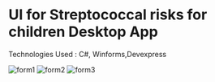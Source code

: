 # UI for Streptococcal risks for children Desktop App

Technologies Used : C#, Winforms,Devexpress


![form1](https://github.com/marwa-mahmoud3/Streptococcal-risks-for-children-Desktop-App/assets/58340861/adbce185-4e17-4589-bbd0-79eca8e2cc0a)
![form2](https://github.com/marwa-mahmoud3/Streptococcal-risks-for-children-Desktop-App/assets/58340861/7711d2ed-b6b8-4bab-8b04-18c77747202d)
![form3](https://github.com/marwa-mahmoud3/Streptococcal-risks-for-children-Desktop-App/assets/58340861/3d51a640-eaed-4937-904d-5e6b23d6930e)

